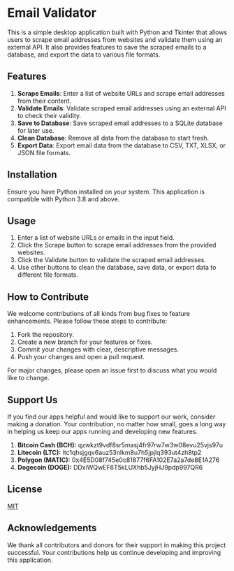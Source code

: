 
# Email Validator

This is a simple desktop application built with Python and Tkinter that allows users to scrape email addresses from websites and validate them using an external API. It also provides features to save the scraped emails to a database, and export the data to various file formats.

## Features
1. **Scrape Emails**: Enter a list of website URLs and scrape email addresses from their content.
2. **Validate Emails**: Validate scraped email addresses using an external API to check their validity.
3. **Save to Database**: Save scraped email addresses to a SQLite database for later use.
4. **Clean Database**: Remove all data from the database to start fresh.
5. **Export Data**: Export email data from the database to CSV, TXT, XLSX, or JSON file formats.

## Installation

Ensure you have Python installed on your system. This application is compatible with Python 3.8 and above.

## Usage

1. Enter a list of website URLs or emails in the input field.
2. Click the Scrape button to scrape email addresses from the provided websites.
3. Click the Validate button to validate the scraped email addresses.
4. Use other buttons to clean the database, save data, or export data to different file formats.

## How to Contribute

We welcome contributions of all kinds from bug fixes to feature enhancements. Please follow these steps to contribute:

1. Fork the repository.
2. Create a new branch for your features or fixes.
3. Commit your changes with clear, descriptive messages.
4. Push your changes and open a pull request.

For major changes, please open an issue first to discuss what you would like to change.

## Support Us

If you find our apps helpful and would like to support our work, consider making a donation. Your contribution, no matter how small, goes a long way in helping us keep our apps running and developing new features.
1. **Bitcoin Cash (BCH):**
qzwkzt9vdf8sr5masj4fr97rw7w3w08evu25vjs97u
2. **Litecoin (LTC):**
ltc1qhsjgqv6auz53nlkm8u7h5jpjlq393ut4zh8tp2
3. **Polygon (MATIC):**
0x4E5D08f745e0c81877f6FA102E7a2a7de8E1A276
5. **Dogecoin (DOGE):**
DDxiWQwEF6T5kLUXhb5JyjHJ9pdp997QR6

## License

[MIT](https://choosealicense.com/licenses/mit/)

## Acknowledgements

We thank all contributors and donors for their support in making this project successful. Your contributions help us continue developing and improving this application.
